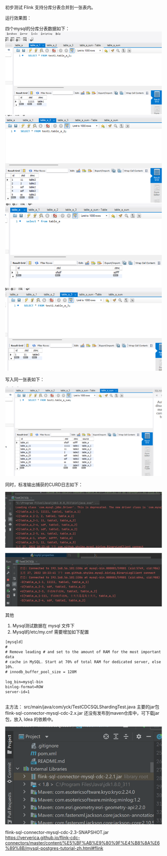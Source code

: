 初步测试 Flink 支持分库分表合并到一张表内。

运行效果图：

四个mysql的分库分表数据如下：
![](img/sql_table_a_1.png)
![](img/sql_table_a_2.png)
![](img/sql_table_a.png)
![](img/sql_table_a_3.png)

写入同一张表如下：

![](img/sql_table_a_sum.png)

同时，标准输出捕获的CURD日志如下：

![](img/print_table_a_sum.png)

![](img/sql_table_a_curd.png)

其他
1. Mysql测试数据在 mysql 文件下
2. Mysql的/etc/my.cnf
需要增加如下配置
```text
[mysqld]
#
# Remove leading # and set to the amount of RAM for the most important data
# cache in MySQL. Start at 70% of total RAM for dedicated server, else 10%.
# innodb_buffer_pool_size = 128M

log_bin=mysql-bin
binlog-format=ROW
server-id=1


```

主方法：
src/main/java/com/yck/TestCDCSQLShardingTest.java
主要的jar包 
flink-sql-connector-mysql-cdc-2.x.jar
还没有发布到maven仓库中，可下载jar包，放入 Idea 的依赖中。

![](img/jar_idea.png)

flink-sql-connector-mysql-cdc-2.3-SNAPSHOT.jar
https://ververica.github.io/flink-cdc-connectors/master/content/%E5%BF%AB%E9%80%9F%E4%B8%8A%E6%89%8B/mysql-postgres-tutorial-zh.html#flink
